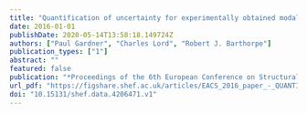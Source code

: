 ```yaml
---
title: "Quantification of uncertainty for experimentally obtained modal parameters in the creation of a robust damage model"
date: 2016-01-01
publishDate: 2020-05-14T13:58:18.149724Z
authors: ["Paul Gardner", "Charles Lord", "Robert J. Barthorpe"]
publication_types: ["1"]
abstract: ""
featured: false
publication: "*Proceedings of the 6th European Conference on Structural Control*"
url_pdf: "https://figshare.shef.ac.uk/articles/EACS_2016_paper_-_QUANTIFICATION_OF_UNCERTAINTY_FOR_EXPERIMENTALLY_OBTAINED_MODAL_PARAMETERS_IN_THE_CREATION_OF_A_ROBUST_DAMAGE_MODEL/4206471"
doi: "10.15131/shef.data.4206471.v1"
---
```


